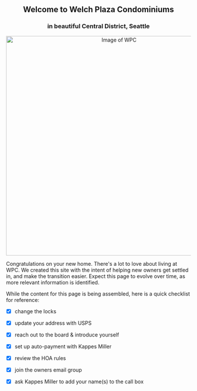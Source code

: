 <h2 align="center">Welcome to Welch Plaza Condominiums</h2>
<h3 align="center">in beautiful Central District, Seattle</h2>

<p align="center"><img src="https://d3mi7e2vp4lzjl.cloudfront.net/a3edd0bb98b5f9ae0b3be34a63838e83882735bb_img_14/origin.jpg" alt="Image of WPC" width="600"/></p>

Congratulations on your new home. There's a lot to love about living at WPC. We created this site with the intent of helping new owners get settled in, and make the transition easier. Expect this page to evolve over time, as more relevant information is identified.

While the content for this page is being assembled, here is a quick checklist for reference:

- [x]  change the locks
- [x]  update your address with USPS
- [x]  reach out to the board & introduce yourself
- [x]  set up auto-payment with Kappes Miller
- [x]  review the HOA rules
- [x]  join the owners email group
- [x]  ask Kappes Miller to add your name(s) to the call box

